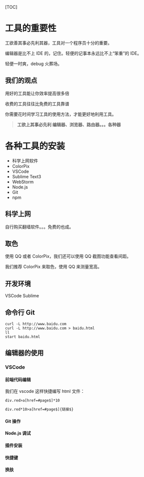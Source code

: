 [TOC]

# 工具的重要性

工欲善其事必先利其器，工具对一个程序员十分的重要。

编辑器是比不上 IDE 的，记住。轻便的记事本永远比不上“笨重”的 IDE。

轻便一时爽，debug 火葬场。

## 我们的观点

用好的工具能让你效率提高很多倍

收费的工具往往比免费的工具靠谱

你需要花时间学习工具的使用方法，才能更好地利用工具。

> **工欲上其事必先利 编辑器、浏览器、路由器。。。各种器**



# 各种工具的安装

- 科学上网软件
- ColorPix
- VSCode
- Sublime Text3
- WebStorm
- Node.js
- Git
- npm

## 科学上网

自行购买翻墙软件。。。免费的也成。

## 取色

使用 QQ 或者 ColorPix，我们还可以使用 QQ 截图功能查看间距。

我们推荐 ColorPix 来取色，使用 QQ 来测量宽高。

## 开发环境

VSCode Sublime 

## 命令行 Git

```
curl -L http://www.baidu.com
curl -L http://www.baidu.com > baidu.html
ll
start baidu.html
```



## 编辑器的使用

### VSCode

#### 前端代码编辑

我们在 vscode 这样快捷编写 html 文件：

```html
div.red>a[href=#page$]*10

div.red*10>a[href=#page$]{链接$}
```

#### Git 操作



#### Node.js 调试

#### 插件安装

#### 快捷键

#### 换肤

